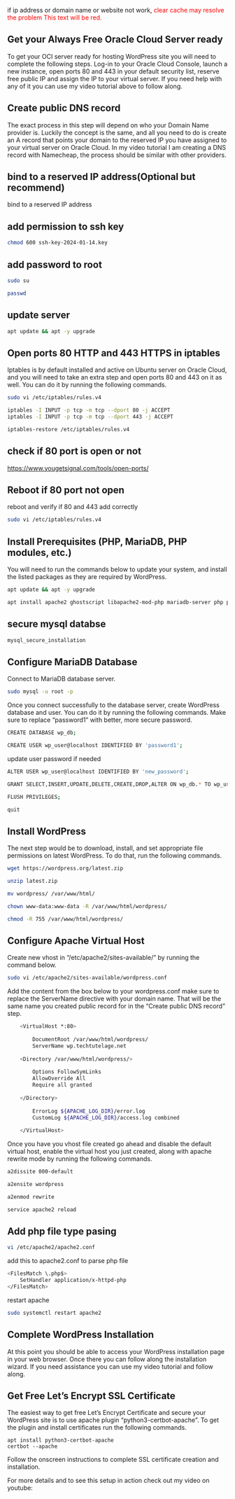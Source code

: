 if ip address or domain name  or website not work, <span style="color:red;">clear cache may resolve the problem</span>
<span style="color:red;">This text will be red.</span>


Get your Always Free Oracle Cloud Server ready
----------------------------------------------

To get your OCI server ready for hosting WordPress site you will need to complete the following steps. Log-in to your Oracle Cloud Console, launch a new instance, open ports 80 and 443 in your default security list, reserve free public IP and assign the IP to your virtual server. If you need help with any of it you can use my video tutorial above to follow along.

Create public DNS record
------------------------

The exact process in this step will depend on who your Domain Name provider is. Luckily the concept is the same, and all you need to do is create an A record that points your domain to the reserved IP you have assigned to your virtual server on Oracle Cloud. In my video tutorial I am creating a DNS record with Namecheap, the process should be similar with other providers.

bind to a reserved IP address(Optional but recommend)
------------------------
bind to a reserved IP address

add permission to ssh key
------------------------
```bash
chmod 600 ssh-key-2024-01-14.key
```

add password to root
------------------------
```bash
sudo su
```
```bash
passwd
```
update server
------------------------
```bash
apt update && apt -y upgrade
```

Open ports 80 HTTP and 443 HTTPS in iptables
--------------------------------------------

Iptables is by default installed and active on Ubuntu server on Oracle Cloud, and you will need to take an extra step and open ports 80 and 443 on it as well. You can do it by running the following commands.
```bash
sudo vi /etc/iptables/rules.v4
```
```bash
iptables -I INPUT -p tcp -m tcp --dport 80 -j ACCEPT
iptables -I INPUT -p tcp -m tcp --dport 443 -j ACCEPT
```
```bash
iptables-restore /etc/iptables/rules.v4
```

check if 80 port is open or not
-------------------------------------------------------

https://www.yougetsignal.com/tools/open-ports/

Reboot if 80 port not open
-------------------------------------------------------
reboot and verify if 80 and 443 add correctly
```bash
sudo vi /etc/iptables/rules.v4
```

Install Prerequisites (PHP, MariaDB, PHP modules, etc.)
-------------------------------------------------------

You will need to run the commands below to update your system, and install the listed packages as they are required by WordPress.

```bash
apt update && apt -y upgrade
```
```bash
apt install apache2 ghostscript libapache2-mod-php mariadb-server php php-bcmath php-curl php-imagick php-intl php-json php-mbstring  php-mysql php-xml php-zip wget unzip
```

secure mysql databse
------------------------
```bash
mysql_secure_installation
```

Configure MariaDB Database
--------------------------

Connect to MariaDB database server.
```bash
sudo mysql -u root -p
```
Once you connect successfully to the database server, create WordPress database and user. You can do it by running the following commands. Make sure to replace “password1” with better, more secure password.

```bash
CREATE DATABASE wp_db;
```

```bash
CREATE USER wp_user@localhost IDENTIFIED BY 'password1';
```
update user password if needed
```bash
ALTER USER wp_user@localhost IDENTIFIED BY 'new_password';
```

```bash
GRANT SELECT,INSERT,UPDATE,DELETE,CREATE,DROP,ALTER ON wp_db.* TO wp_user@localhost;
```

```bash
FLUSH PRIVILEGES;
```

```bash
quit
```

Install WordPress
-----------------

The next step would be to download, install, and set appropriate file permissions on latest WordPress. To do that, run the following commands.

```bash
wget https://wordpress.org/latest.zip
```
```bash
unzip latest.zip
```
```bash
mv wordpress/ /var/www/html/
```
```bash
chown www-data:www-data -R /var/www/html/wordpress/
```
```bash
chmod -R 755 /var/www/html/wordpress/
```

Configure Apache Virtual Host
-----------------------------

Create new vhost in “/etc/apache2/sites-available/” by running the command below.
```bash
sudo vi /etc/apache2/sites-available/wordpress.conf
```
Add the content from the box below to your wordpress.conf make sure to replace the ServerName directive with your domain name. That will be the same name you created public record for in the “Create public DNS record” step.
```bash
    <VirtualHost *:80>
    
        DocumentRoot /var/www/html/wordpress/
        ServerName wp.techtutelage.net
    
    <Directory /var/www/html/wordpress/>
    
        Options FollowSymLinks
        AllowOverride All
        Require all granted
    
    </Directory>
    
        ErrorLog ${APACHE_LOG_DIR}/error.log
        CustomLog ${APACHE_LOG_DIR}/access.log combined
    
    </VirtualHost>
```
Once you have you vhost file created go ahead and disable the default virtual host, enable the virtual host you just created, along with apache rewrite mode by running the following commands.
```bash
a2dissite 000-default
```
```bash
a2ensite wordpress
```
```bash
a2enmod rewrite
```
```bash
service apache2 reload
```

Add php file type pasing
-----------------------------
```bash
vi /etc/apache2/apache2.conf
```
add this to apache2.conf to parse php file
```bash
<FilesMatch \.php$>
    SetHandler application/x-httpd-php
</FilesMatch>
```
restart apache
```bash
sudo systemctl restart apache2
```

Complete WordPress Installation
-------------------------------

At this point you should be able to access your WordPress installation page in your web browser. Once there you can follow along the installation wizard. If you need assistance you can use my video tutorial and follow along.

Get Free Let’s Encrypt SSL Certificate
--------------------------------------

The easiest way to get free Let’s Encrypt Certificate and secure your WordPress site is to use apache plugin “python3-certbot-apache”. To get the plugin and install certificates run the following commands.

    apt install python3-certbot-apache
    certbot --apache

Follow the onscreen instructions to complete SSL certificate creation and installation.

For more details and to see this setup in action check out my video on youtube:
